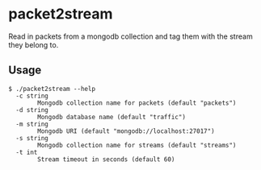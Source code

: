 # packet2stream

Read in packets from a mongodb collection and tag them with the stream they belong to.

## Usage
```
$ ./packet2stream --help
  -c string
        Mongodb collection name for packets (default "packets")
  -d string
        Mongodb database name (default "traffic")
  -m string
        Mongodb URI (default "mongodb://localhost:27017")
  -s string
        Mongodb collection name for streams (default "streams")
  -t int
        Stream timeout in seconds (default 60)
```